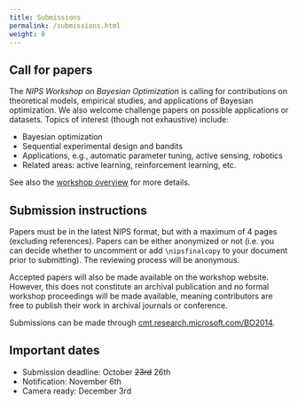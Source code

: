 ```yaml
---
title: Submissions
permalink: /submissions.html
weight: 0
---
```


Call for papers
----------------

The *NIPS Workshop on Bayesian Optimization* is calling for contributions on
theoretical models, empirical studies, and applications of Bayesian
optimization. We also welcome challenge papers on possible applications or
datasets. Topics of interest (though not exhaustive) include:

- Bayesian optimization
- Sequential experimental design and bandits
- Applications, e.g., automatic parameter tuning, active sensing, robotics
- Related areas: active learning, reinforcement learning, etc.

See also the [workshop overview](index.html) for more details.


Submission instructions
------------------------

Papers must be in the latest NIPS format, but with a maximum of 4 pages
(excluding references). Papers can be either anonymized or not (i.e. you can
decide whether to uncomment or add `\nipsfinalcopy` to your document prior to
submitting). The reviewing process will be anonymous.

Accepted papers will also be made available on the workshop website. However,
this does not constitute an archival publication and no formal workshop
proceedings will be made available, meaning contributors are free to publish
their work in archival journals or conference.

Submissions can be made through
[cmt.research.microsoft.com/BO2014](https://cmt.research.microsoft.com/BO2014).


Important dates
----------------

- Submission deadline: October <strike>23rd</strike> 26th
- Notification: November 6th
- Camera ready: December 3rd

